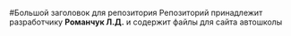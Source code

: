 #Большой заголовок для репозитория
Репозиторий принадлежит разработчику **Романчук Л.Д.** и содержит файлы для сайта автошколы